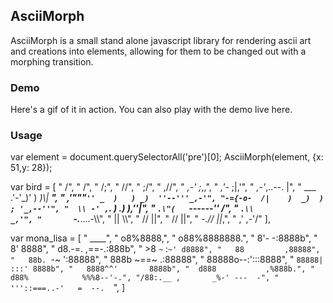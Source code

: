 ## AsciiMorph
AsciiMorph is a small stand alone javascript library for rendering ascii art and creations into elements, allowing for them to be changed out with a morphing transition.

### Demo
Here's a gif of it in action. You can also play with the demo live here.

### Usage


var element = document.querySelectorAll('pre')[0];
AsciiMorph(element, {x: 51,y: 28});

var bird = [
"                             /",
"                            /",
"                           /;",
"                          //",
"                         ;/",
"                       ,//",
"                   _,-' ;_,,",
"                _,'-_  ;|,'",
"            _,-'_,..--. |",
"    ___   .'-'_)'  ) _)\\|      ___",
"  ,'\"\"\"`'' _  )   ) _)  ''--'''_,-'",
"-={-o-  /|    )  _)  ) ; '_,--''",
"  \\ -' ,`.  ) .)  _)_,''|",
"   `.\"(   `------''     /",
"     `.\\             _,'",
"       `-.____....-\\\\",
"                 || \\\\",
"                 // ||",
"                //  ||",
"            _-.//_ _||_,",
"              ,'  ,-'/"
],

var mona_lisa = [
"         ____",
"        o8%8888,",
"      o88%8888888.",
"     8'-    -:8888b",
"    8'         8888",
"   d8.-=. ,==-.:888b",
"   >8 `~` :`~' d8888",
"   88         ,88888",
"   88b. `-~  ':88888",
"   888b ~==~ .:88888",
"   88888o--:':::8888",
"   `88888| :::' 8888b",
"   8888^^'       8888b",
"  d888           ,%888b.",
" d88%            %%%8--'-.",
"/88:.__ ,       _%-' ---  -",
"    '''::===..-'   =  --.  `",
 ]
